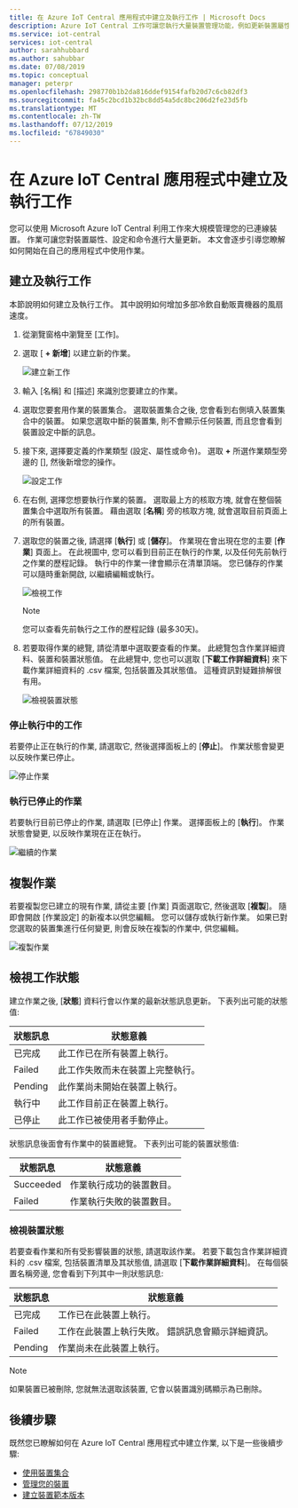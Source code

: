```yaml
---
title: 在 Azure IoT Central 應用程式中建立及執行工作 | Microsoft Docs
description: Azure IoT Central 工作可讓您執行大量裝置管理功能，例如更新裝置屬性、設定或執行命令。
ms.service: iot-central
services: iot-central
author: sarahhubbard
ms.author: sahubbar
ms.date: 07/08/2019
ms.topic: conceptual
manager: peterpr
ms.openlocfilehash: 298770b1b2da816ddef9154fafb20d7c6cb82df3
ms.sourcegitcommit: fa45c2bcd1b32bc8dd54a5dc8bc206d2fe23d5fb
ms.translationtype: MT
ms.contentlocale: zh-TW
ms.lasthandoff: 07/12/2019
ms.locfileid: "67849030"
---
```

# <a name="create-and-run-a-job-in-your-azure-iot-central-application"></a>在 Azure IoT Central 應用程式中建立及執行工作

您可以使用 Microsoft Azure IoT Central 利用工作來大規模管理您的已連線裝置。 作業可讓您對裝置屬性、設定和命令進行大量更新。 本文會逐步引導您瞭解如何開始在自己的應用程式中使用作業。

## <a name="create-and-run-a-job"></a>建立及執行工作

本節說明如何建立及執行工作。 其中說明如何增加多部冷飲自動販賣機器的風扇速度。

1. 從瀏覽窗格中瀏覽至 [工作]。

1. 選取 [ **+ 新增**] 以建立新的作業。

    ![建立新工作](./media/howto-run-a-job/createnewjob.png)

1. 輸入 [名稱] 和 [描述] 來識別您要建立的作業。

1. 選取您要套用作業的裝置集合。 選取裝置集合之後, 您會看到右側填入裝置集合中的裝置。 如果您選取中斷的裝置集, 則不會顯示任何裝置, 而且您會看到裝置設定中斷的訊息。

1. 接下來, 選擇要定義的作業類型 (設定、屬性或命令)。 選取 **+** 所選作業類型旁邊的 [], 然後新增您的操作。

    ![設定工作](./media/howto-run-a-job/configurejob.png)

1. 在右側, 選擇您想要執行作業的裝置。 選取最上方的核取方塊, 就會在整個裝置集合中選取所有裝置。 藉由選取 [**名稱**] 旁的核取方塊, 就會選取目前頁面上的所有裝置。

1. 選取您的裝置之後, 請選擇 [**執行**] 或 [**儲存**]。 作業現在會出現在您的主要 [**作業**] 頁面上。 在此視圖中, 您可以看到目前正在執行的作業, 以及任何先前執行之作業的歷程記錄。 執行中的作業一律會顯示在清單頂端。 您已儲存的作業可以隨時重新開啟, 以繼續編輯或執行。

    ![檢視工作](./media/howto-run-a-job/viewjob.png)

    > [!NOTE]
    > 您可以查看先前執行之工作的歷程記錄 (最多30天)。

1. 若要取得作業的總覽, 請從清單中選取要查看的作業。 此總覽包含作業詳細資料、裝置和裝置狀態值。 在此總覽中, 您也可以選取 [**下載工作詳細資料**] 來下載作業詳細資料的 .csv 檔案, 包括裝置及其狀態值。 這種資訊對疑難排解很有用。

    ![檢視裝置狀態](./media/howto-run-a-job/downloaddetails.png)

### <a name="stop-a-running-job"></a>停止執行中的工作

若要停止正在執行的作業, 請選取它, 然後選擇面板上的 [**停止**]。 作業狀態會變更以反映作業已停止。

   ![停止作業](./media/howto-run-a-job/stopjob.png)

### <a name="run-a-stopped-job"></a>執行已停止的作業

若要執行目前已停止的作業, 請選取 [已停止] 作業。 選擇面板上的 [**執行**]。 作業狀態會變更, 以反映作業現在正在執行。

   ![繼續的作業](./media/howto-run-a-job/resumejob.png)

## <a name="copy-a-job"></a>複製作業

若要複製您已建立的現有作業, 請從主要 [作業] 頁面選取它, 然後選取 [**複製**]。 隨即會開啟 [作業設定] 的新複本以供您編輯。 您可以儲存或執行新作業。 如果已對您選取的裝置集進行任何變更, 則會反映在複製的作業中, 供您編輯。

   ![複製作業](./media/howto-run-a-job/copyjob.png)

## <a name="view-the-job-status"></a>檢視工作狀態

建立作業之後, [**狀態**] 資料行會以作業的最新狀態訊息更新。 下表列出可能的狀態值:

| 狀態訊息       | 狀態意義                                          |
| -------------------- | ------------------------------------------------------- |
| 已完成            | 此工作已在所有裝置上執行。              |
| Failed               | 此工作失敗而未在裝置上完整執行。  |
| Pending              | 此作業尚未開始在裝置上執行。         |
| 執行中              | 此工作目前正在裝置上執行。             |
| 已停止              | 此工作已被使用者手動停止。           |

狀態訊息後面會有作業中的裝置總覽。 下表列出可能的裝置狀態值:

| 狀態訊息       | 狀態意義                                                     |
| -------------------- | ------------------------------------------------------------------ |
| Succeeded            | 作業執行成功的裝置數目。       |
| Failed               | 作業執行失敗的裝置數目。       |

### <a name="view-the-device-status"></a>檢視裝置狀態

若要查看作業和所有受影響裝置的狀態, 請選取該作業。 若要下載包含作業詳細資料的 .csv 檔案, 包括裝置清單及其狀態值, 請選取 [**下載作業詳細資料**]。 在每個裝置名稱旁邊, 您會看到下列其中一則狀態訊息:

| 狀態訊息       | 狀態意義                                                                |
| -------------------- | ----------------------------------------------------------------------------- |
| 已完成            | 工作已在此裝置上執行。                                     |
| Failed               | 工作在此裝置上執行失敗。 錯誤訊息會顯示詳細資訊。  |
| Pending              | 作業尚未在此裝置上執行。                                   |

> [!NOTE]
> 如果裝置已被刪除, 您就無法選取該裝置, 它會以裝置識別碼顯示為已刪除。

## <a name="next-steps"></a>後續步驟

既然您已瞭解如何在 Azure IoT Central 應用程式中建立作業, 以下是一些後續步驟:

- [使用裝置集合](howto-use-device-sets.md)
- [管理您的裝置](howto-manage-devices.md)
- [建立裝置範本版本](howto-version-device-template.md)

